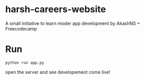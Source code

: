 # harsh-careers-website
A small initiative to learn moder app development by AkashNS + Freecodecamp


# Run
```
python run app.py
```

open the server and see developement come live!
